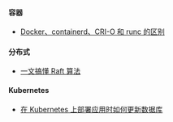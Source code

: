 

#### 容器
* [Docker、containerd、CRI-O 和 runc 的区别](https://www.tutorialworks.com/difference-docker-containerd-runc-crio-oci/)

#### 分布式

* [一文搞懂 Raft 算法](https://www.cnblogs.com/xybaby/p/10124083.html#4943894)

#### Kubernetes

* [在 Kubernetes 上部署应用时如何更新数据库](https://cloudnative.to/blog/running-database-migration-when-deploying-to-kubernetes/)
